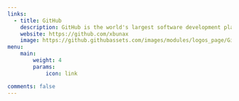 ```yaml
---
links:
  - title: GitHub
    description: GitHub is the world's largest software development platform.
    website: https://github.com/xbunax
    image: https://github.githubassets.com/images/modules/logos_page/GitHub-Mark.png
menu:
    main: 
        weight: 4
        params:
            icon: link

comments: false
---
```

